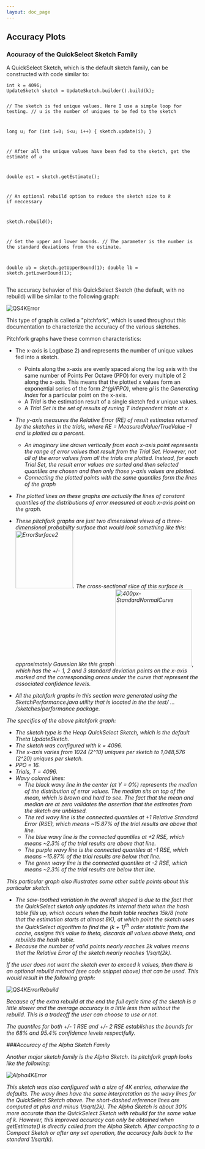 ```yaml
---
layout: doc_page
---
```


## Accuracy Plots 

### Accuracy of the QuickSelect Sketch Family

A QuickSelect Sketch, which is the default sketch family, can be constructed with code similar to:  

<div class="highlight"><pre><code class="language-text" data-lang="text">int k = 4096;
UpdateSketch sketch = UpdateSketch.builder().build(k);

// The sketch is fed unique values. Here I use a simple loop for testing.
// u is the number of uniques to be fed to the sketch

long u;
for (int i=0; i&lt;u; i++) {
  sketch.update(i);
}

// After all the unique values have been fed to the sketch, get the estimate of <i>u</i>

double est = sketch.getEstimate();

// An optional rebuild option to reduce the sketch size to <i>k</i> if neccessary 

sketch.rebuild();

// Get the upper and lower bounds. 
// The parameter is the number is the standard deviations from the estimate.

double ub = sketch.getUpperBound(1);
double lb = sketch.getLowerBound(1);
</code></pre></div> 

The accuracy behavior of this QuickSelect Sketch (the default, with no rebuild) will be similar to the following graph:

<img class="doc-img-half" src="{{site.docs_img_dir}}QS4KError.png" alt="QS4KError" />

This type of graph is called a "pitchfork", which is used throughout this documentation to characterize the accuracy of the various sketches.

Pitchfork graphs have these common characteristics:

* The x-axis is Log(base 2) and represents the number of unique values fed into a sketch.
  * Points along the x-axis are evenly spaced along the log axis with the same number of Points Per Octave (PPO) for every multiple of 2 along the x-axis.
This means that the plotted x values form an exponential series of the form <i>2^(gi/PPO)</i>, where <i>gi</i> is the <i>Generating Index</i> for a particular point on the x-axis.
  * A <i>Trial</i> is the estimation result of a single sketch fed <i>x</i> unique values.
  * A <i>Trial Set<i> is the set of results of runing <i>T</i> independent trials at <i>x</i>.

* The y-axis measures the Relative Error (RE) of result estimates returned by the sketches in the trials, where <i>RE = MeasuredValue/TrueValue -1</i> and is plotted as a percent. 
  * An imaginary line drawn vertically from each x-axis point represents the range of error values that result from the Trial Set. 
  However, not all of the error values from all the trials are plotted. 
  Instead, for each Trial Set, the result error values are sorted and then selected quantiles are chosen and then only those y-axis values are plotted. 
  * Connecting the plotted points with the same quantiles form the lines of the graph

* The plotted lines on these graphs are actually the lines of constant quantiles of the distributions of error measured at each x-axis point on the graph.  
* These pitchfork graphs are just two dimensional views of a three-dimensional probability surface that would look something like this: 
<img src="{{site.docs_img_dir}}ErrorSurface2.png" alt="ErrorSurface2" width="150px" />. The cross-sectional slice of this surface is approximately Gaussian like this graph
<img src="{{site.docs_img_dir}}400px-StandardNormalCurve.png" alt="400px-StandardNormalCurve" width="200px" />, 
which has the +/- 1, 2 and 3 standard deviation points on the x-axis marked and the corresponding areas under the curve that represent the associated confidence levels.
* All the pitchfork graphs in this section were generated using the <i>SketchPerformance.java</i> utility that is located in the the <i>test/ ... /sketches/performance</i> package.

The specifics of the above pitchfork graph:

* The sketch type is the Heap QuickSelect Sketch, which is the default Theta UpdateSketch.
* The sketch was configured with <i>k = 4096</i>.
* The x-axis varies from 1024 (2^10) uniques per sketch to 1,048,576 (2^20) uniques per sketch. 
* PPO = 16.
* Trials, T = 4096.
* Wavy colored lines:
  * The black wavy line in the center (at Y = 0%) represents the median of the distribution of error values.  The median sits on top of the mean, which is brown and hard to see. 
  The fact that the mean and median are at zero validates the assertion that the estimates from the sketch are <i>unbiased</i>.
  * The red wavy line is the connected quantiles at +1 <i>Relative Standard Error</i> (RSE), which means ~15.87% of the trial results are above that line.
  * The blue wavy line is the connected quantiles at +2 RSE, which means ~2.3% of the trial results are above that line.
  * The purple wavy line is the connected quantiles at -1 RSE, which means ~15.87% of the trial results are below that line.
  * The green wavy line is the connected quantiles at -2 RSE, which means ~2.3% of the trial results are below that line.
  
This particular graph also illustrates some other subtle points about this particular sketch.

* The saw-toothed variation in the overall shaped is due to the fact that the QuickSelect sketch only updates its internal theta when the hash table fills up, which occurs when the hash table reaches <i>15k/8</i> 
(note that the estimation starts at almost 8K), at which point the sketch uses the QuickSelect algorithm to find the <i>(k + 1)</i><sup>th</sup> order statistic from the cache, 
assigns this value to theta, discards all values above theta, and rebuilds the hash table. 
* Because the number of valid points nearly reaches <i>2k</i> values means that the Relative Error of the sketch nearly reaches <i>1/sqrt(2k)</i>. 

If the user does not want the sketch ever to exceed <i>k</i> values, then there is an optional rebuild method (see code snippet above) that can be used.
This would result in the following graph:

<img class="doc-img-half" src="{{site.docs_img_dir}}QS4KErrorRebuild.png" alt="QS4KErrorRebuild" />

Because of the extra rebuild at the end the full cycle time of the sketch is a little slower and the average accuracy is a little less than without the rebuild. 
This is a tradeoff the user can choose to use or not.

The quantiles for both +/- 1 RSE and +/- 2 RSE establishes the bounds for the 68% and 95.4% confidence levels respectfully.

###Accuracy of the Alpha Sketch Family

Another major sketch family is the Alpha Sketch.  Its pitchfork graph looks like the following:

<img class="doc-img-half" src="{{site.docs_img_dir}}Alpha4KError.png" alt="Alpha4KError" /> 

This sketch was also configured with a size of 4K entries, otherwise the defaults.
The wavy lines have the same interpretation as the wavy lines for the QuickSelect Sketch above.
The short-dashed reference lines are computed at plus and minus <i>1/sqrt(2k)</i>. 
The Alpha Sketch is about 30% more accurate than the QuickSelect Sketch with rebuild for the same value of <i>k</i>. 
However, this improved accuracy can only be obtained when getEstimate() is directly called from the Alpha Sketch. 
After compacting to a Compact Sketch or after any set operation, the accuracy falls back to the standard <i>1/sqrt(k)</i>.
